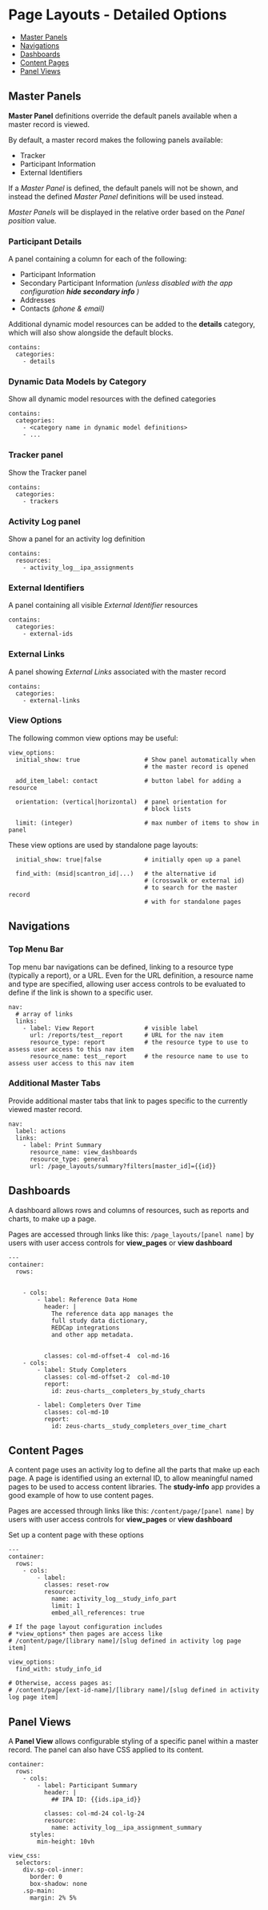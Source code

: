 # Page Layouts - Detailed Options

- [Master Panels](#master-panels)
- [Navigations](#navigations)
- [Dashboards](#dashboards)
- [Content Pages](#content-pages)
- [Panel Views](#panel-views)

## Master Panels

**Master Panel** definitions override the default panels available when a master record is viewed.

By default, a master record makes the following panels available:

- Tracker
- Participant Information
- External Identifiers

If a *Master Panel* is defined, the default panels will not be shown, and instead the defined *Master Panel* definitions will be used instead.

*Master Panels* will be displayed in the relative order based on the *Panel position* value.

### Participant Details

A panel containing a column for each of the following:

- Participant Information
- Secondary Participant Information *(unless disabled with the app configuration **hide secondary info** )*
- Addresses
- Contacts *(phone & email)*

Additional dynamic model resources can be added to the **details** category, which will also show alongside the default blocks.

    contains:
      categories:
        - details

### Dynamic Data Models by Category

Show all dynamic model resources with the defined categories

    contains:
      categories: 
        - <category name in dynamic model definitions>
        - ...

### Tracker panel

Show the Tracker panel

    contains:
      categories: 
        - trackers

### Activity Log panel

Show a panel for an activity log definition

    contains: 
      resources:
        - activity_log__ipa_assignments

### External Identifiers

A panel containing all visible *External Identifier* resources

    contains:
      categories: 
        - external-ids

### External Links

A panel showing *External Links* associated with the master record

    contains:
      categories: 
        - external-links

### View Options

The following common view options may be useful:

    view_options:
      initial_show: true                  # Show panel automatically when 
                                          # the master record is opened

      add_item_label: contact             # button label for adding a resource

      orientation: (vertical|horizontal)  # panel orientation for 
                                          # block lists

      limit: (integer)                    # max number of items to show in panel

These view options are used by standalone page layouts:

      initial_show: true|false            # initially open up a panel

      find_with: (msid|scantron_id|...)   # the alternative id 
                                          # (crosswalk or external id) 
                                          # to search for the master record
                                          # with for standalone pages

## Navigations

### Top Menu Bar

Top menu bar navigations can be defined, linking to a resource type (typically a report), or
a URL. Even for the URL definition, a resource name and type are specified, allowing user access
controls to be evaluated to define if the link is shown to a specific user.

    nav:
      # array of links
      links: 
        - label: View Report              # visible label
          url: /reports/test__report      # URL for the nav item
          resource_type: report           # the resource type to use to assess user access to this nav item
          resource_name: test__report     # the resource name to use to assess user access to this nav item

### Additional Master Tabs

Provide additional master tabs that link to pages specific to the currently viewed master record.

    nav:
      label: actions
      links:
        - label: Print Summary
          resource_name: view_dashboards
          resource_type: general
          url: /page_layouts/summary?filters[master_id]={{id}}

## Dashboards

A dashboard allows rows and columns of resources, such as reports and charts, to make up a page.

Pages are accessed through links like this: `/page_layouts/[panel name]` by users with user access controls for **view_pages** or **view dashboard**

    ---
    container:
      rows:


        - cols:
            - label: Reference Data Home
              header: |
                The reference data app manages the 
                full study data dictionary, 
                REDCap integrations
                and other app metadata.


              classes: col-md-offset-4  col-md-16
        - cols:
            - label: Study Completers
              classes: col-md-offset-2  col-md-10
              report:
                id: zeus-charts__completers_by_study_charts

            - label: Completers Over Time
              classes: col-md-10
              report:
                id: zeus-charts__study_completers_over_time_chart

## Content Pages

A content page uses an activity log to define all the parts that make up each page. A page is identified using an external ID, to allow meaningful named pages to be used to access content libraries. The **study-info** app provides a good example of how to use content pages.

Pages are accessed through links like this: `/content/page/[panel name]` by users with user access controls for **view_pages** or **view dashboard**

Set up a content page with these options

    ---
    container:
      rows:
        - cols:
            - label: 
              classes: reset-row
              resource: 
                name: activity_log__study_info_part
                limit: 1
                embed_all_references: true

    # If the page layout configuration includes
    # *view_options* then pages are access like
    # /content/page/[library name]/[slug defined in activity log page item]

    view_options:
      find_with: study_info_id

    # Otherwise, access pages as:
    # /content/page/[ext-id-name]/[library name]/[slug defined in activity log page item]

## Panel Views

A **Panel View** allows configurable styling of a specific panel within a master record.
The panel can also have CSS applied to its content.

    container:
      rows:
        - cols:
            - label: Participant Summary
              header: |
                ## IPA ID: {{ids.ipa_id}}
              
              classes: col-md-24 col-lg-24
              resource: 
                name: activity_log__ipa_assignment_summary
          styles:
            min-height: 10vh
            
    view_css:
      selectors:
        div.sp-col-inner:
          border: 0
          box-shadow: none
        .sp-main:
          margin: 2% 5%
